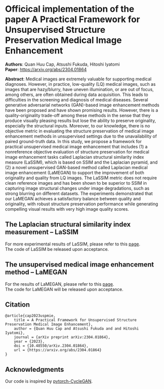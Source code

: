 # Officical implementation of the paper **A Practical Framework for Unsupervised Structure Preservation Medical Image Enhancement**
**Authors**: Quan Huu Cap, Atsushi Fukuda, Hitoshi Iyatomi  
**Paper**: https://arxiv.org/abs/2304.01864

**Abstract**: Medical images are extremely valuable for supporting medical diagnoses. However, in practice, low-quality (LQ) medical images, such as images that are hazy/blurry, have uneven illumination, or are out of focus, among others, are often obtained during data acquisition. This leads to difficulties in the screening and diagnosis of medical diseases. Several generative adversarial networks (GAN)-based image enhancement methods have been proposed and have shown promising results. However, there is a quality-originality trade-off among these methods in the sense that they produce visually pleasing results but lose the ability to preserve originality, especially the structural inputs. Moreover, to our knowledge, there is no objective metric in evaluating the structure preservation of medical image enhancement methods in unsupervised settings due to the unavailability of paired ground-truth data. In this study, we propose a framework for practical unsupervised medical image enhancement that includes (1) a nonreference objective evaluation of structure preservation for medical image enhancement tasks called Laplacian structural similarity index measure (LaSSIM), which is based on SSIM and the Laplacian pyramid, and (2) a novel unsupervised GAN-based method called Laplacian medical image enhancement (LaMEGAN) to support the improvement of both originality and quality from LQ images. The LaSSIM metric does not require clean reference images and has been shown to be superior to SSIM in capturing image structural changes under image degradations, such as strong blurring on different datasets. The experiments demonstrated that our LaMEGAN achieves a satisfactory balance between quality and originality, with robust structure preservation performance while generating compelling visual results with very high image quality scores.

## The Laplacian structural similarity index measurement – LaSSIM
For more experimental results of LaSSIM, please refer to this [page](LaSSIM).  
The code of LaSSIM be released upon acceptance.

## The unsupervised medical image enhancement method – LaMEGAN
For the results of LaMEGAN, please refer to this [page](LaMEGAN).  
The code for LaMEGAN will be released upon acceptance.  

## Citation
```
@article{cap2023uspmie,
    title = A Practical Framework for Unsupervised Structure Preservation Medical Image Enhancement},
    author = {Quan Huu Cap and Atsushi Fukuda and and Hitoshi Iyatomi},
    journal = {arXiv preprint arXiv:2304.01864},
    year = {2023},
    doi = {10.48550/arXiv.2304.01864},
    url = {https://arxiv.org/abs/2304.01864}
}
```

## Acknowledgments
Our code is inspired by [pytorch-CycleGAN](https://github.com/junyanz/pytorch-CycleGAN-and-pix2pix).